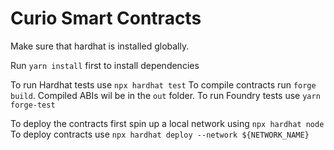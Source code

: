 # Curio Smart Contracts

Make sure that hardhat is installed globally.

Run `yarn install` first to install dependencies

To run Hardhat tests use `npx hardhat test`
To compile contracts run `forge build`. Compiled ABIs wil be in the `out` folder.
To run Foundry tests use `yarn forge-test`

To deploy the contracts first spin up a local network using `npx hardhat node`
To deploy contracts use `npx hardhat deploy --network ${NETWORK_NAME}`
